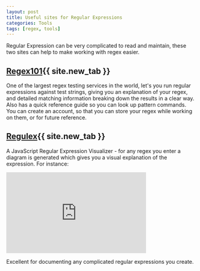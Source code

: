 ```yaml
---
layout: post
title: Useful sites for Regular Expressions
categories: Tools
tags: [regex, tools]
---
```


Regular Expression can be very complicated to read and maintain, these two sites can help to make working with regex easier.

<!--more-->

## [Regex101](https://regex101.com){{ site.new_tab }}

One of the largest regex testing services in the world, let's you run regular expressions against test strings, giving you an explanation of your regex, and detailed matching information breaking down the results in a clear way.  Also has a quick reference guide so you can look up pattern commands.
You can create an account, so that you can store your regex while working on them, or for future reference.

## [Regulex](https://jex.im/regulex/){{ site.new_tab }}

A JavaScript Regular Expression Visualizer - for any regex you enter a diagram is generated which gives you a visual explanation of the expression.  For instance:

<iframe frameborder="0" width="371" height="215" src="https://jex.im/regulex/#!embed=true&flags=&re=%5E(a%7Cb)*%3F%24"></iframe>

Excellent for documenting any complicated regular expressions you create.
